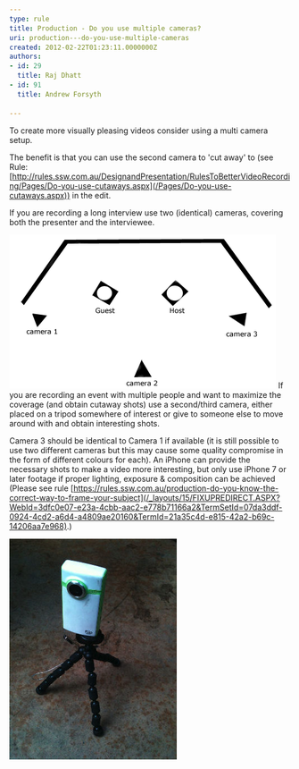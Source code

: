 ```yaml
---
type: rule
title: Production - Do you use multiple cameras?
uri: production---do-you-use-multiple-cameras
created: 2012-02-22T01:23:11.0000000Z
authors:
- id: 29
  title: Raj Dhatt
- id: 91
  title: Andrew Forsyth

---
```


To create more visually pleasing videos consider using a multi camera setup.

The benefit is that you can use the second camera to 'cut away' to (see Rule: [http://rules.ssw.com.au/DesignandPresentation/RulesToBetterVideoRecording/Pages/Do-you-use-cutaways.aspx](/Pages/Do-you-use-cutaways.aspx)) in the edit.
 
If you are recording a long interview use two (identical) cameras, covering both the presenter and the interviewee.

![Multi cam setup for single guest speaker interview](3cam_basic_setup.gif)
If you are recording an event with multiple people and want to maximize the coverage (and obtain cutaway shots) use a second/third camera, either placed on a tripod somewhere of interest or give to someone else to move around with and obtain interesting shots.


Camera 3 should be identical to Camera 1 if available (it is still possible to use two different cameras but this may cause some quality compromise in the form of different colours for each). An iPhone can provide the necessary shots to make a video more interesting, but only use iPhone 7 or later footage if proper lighting, exposure & composition can be achieved (Please see rule     [https://rules.ssw.com.au/production-do-you-know-the-correct-way-to-frame-your-subject](/_layouts/15/FIXUPREDIRECT.ASPX?WebId=3dfc0e07-e23a-4cbb-aac2-e778b71166a2&TermSetId=07da3ddf-0924-4cd2-a6d4-a4809ae20160&TermId=21a35c4d-e815-42a2-b69c-14206aa7e968).)

![Flip camera mounted to a small table top tripod. Ideal for cutaway shots](flipcamontripod.jpg)
